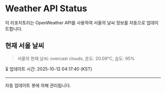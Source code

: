 
# Weather API Status

이 리포지토리는 OpenWeather API를 사용하여 서울의 날씨 정보를 자동으로 업데이트합니다.

## 현재 서울 날씨
> 서울의 현재 날씨: overcast clouds, 온도: 20.09°C, 습도: 95%

⏳ 업데이트 시간: 2025-10-12 04:17:40 (KST)

---
자동 업데이트 봇에 의해 관리됩니다.
